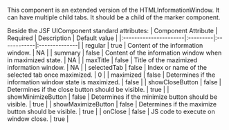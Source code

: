 This component is an extended version of the HTMLInformationWindow. It can have multiple child tabs. It should be a child of the marker component.

Beside the JSF UIComponent standard attributes:
| Component Attribute   | Required | Description | Default value |
|:----------------------|:---------|:------------|:--------------|
| regular | true | Content of the information window. | NA |
| summary | false | Content of the information window when in maximized state. | NA |
| maxTitle | false | Title of the mazimized information window. | NA |
| selectedTab | false | Index or name of the selected tab once maximized. | 0 |
| maximized | false | Determines if the information window state is maximized. | false |
| showCloseButton | false | Determines if the close button should be visible. | true |
| showMinimizeButton | false | Determines if the minimize button should be visible. | true |
| showMaximizeButton | false | Determines if the maximize button should be visible. | true |
| onClose | false | JS code to execute on window close. | true |
